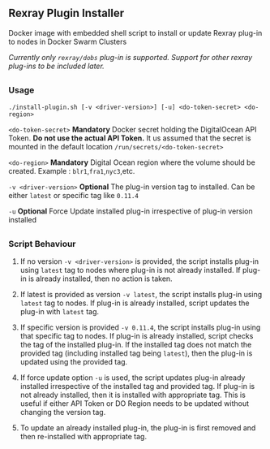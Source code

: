 ## Rexray Plugin Installer

Docker image with embedded shell script to install or update Rexray plug-in to nodes in Docker Swarm Clusters

*Currently only `rexray/dobs` plug-in is supported. Support for other rexray plug-ins to be included later.*

##

### Usage

```
./install-plugin.sh [-v <driver-version>] [-u] <do-token-secret> <do-region>
```

`<do-token-secret>` **Mandatory** Docker secret holding the DigitalOcean API Token. **Do not use the actual API Token.** It us assumed that the secret is mounted in the default location `/run/secrets/<do-token-secret>`

`<do-region>` **Mandatory** Digital Ocean region where the volume should be created. Example : `blr1`,`fra1`,`nyc3`,etc.

`-v <driver-version>` **Optional** The plug-in version tag to installed. Can be either `latest` or specific tag like `0.11.4`

`-u` **Optional** Force Update installed plug-in irrespective of plug-in version installed

##

### Script Behaviour

1. If no version `-v <driver-version>` is provided, the script installs plug-in using `latest` tag to nodes where plug-in is not already installed. If plug-in is already installed, then no action is taken.

2. If latest is provided as version `-v latest`, the script installs plug-in using `latest` tag to nodes. If plug-in is already installed, script updates the plug-in with `latest` tag.

3. If specific version is provided `-v 0.11.4`, the script installs plug-in using that specific tag to nodes. If plug-in is already installed, script checks the tag of the installed plug-in. If the installed tag does not match the provided tag (including installed tag being `latest`), then the plug-in is updated using the provided tag.

4. If force update option `-u` is used, the script updates plug-in already installed irrespective of the installed tag and provided tag. If plug-in is not already installed, then it is installed with appropriate tag. This is useful if either API Token or DO Region needs to be updated without changing the version tag.

5. To update an already installed plug-in, the plug-in is first removed and then re-installed with appropriate tag.